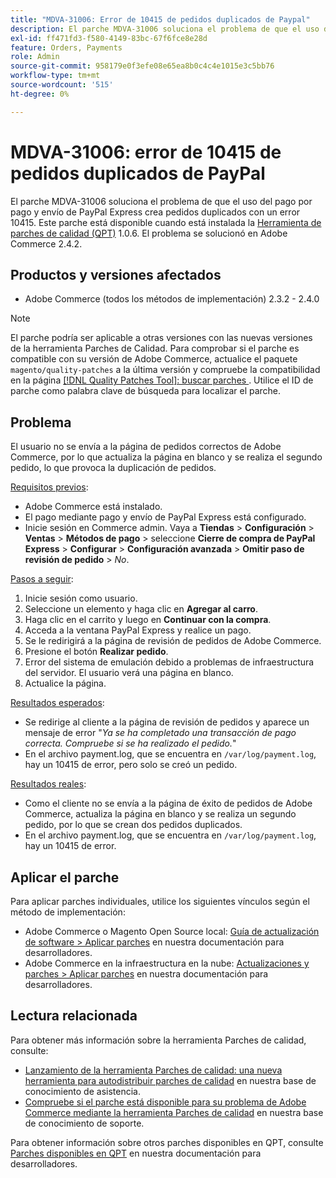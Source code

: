 ```yaml
---
title: "MDVA-31006: Error de 10415 de pedidos duplicados de Paypal"
description: El parche MDVA-31006 soluciona el problema de que el uso del pago por pago y envío de PayPal Express crea pedidos duplicados con un error 10415. Este parche está disponible cuando está instalada la [Quality Patches Tool (QPT)](/help/announcements/adobe-commerce-announcements/magento-quality-patches-released-new-tool-to-self-serve-quality-patches.md) 1.0.6. El problema se solucionó en Adobe Commerce 2.4.2.
exl-id: ff471fd3-f580-4149-83bc-67f6fce8e28d
feature: Orders, Payments
role: Admin
source-git-commit: 958179e0f3efe08e65ea8b0c4c4e1015e3c5bb76
workflow-type: tm+mt
source-wordcount: '515'
ht-degree: 0%

---
```


# MDVA-31006: error de 10415 de pedidos duplicados de PayPal

El parche MDVA-31006 soluciona el problema de que el uso del pago por pago y envío de PayPal Express crea pedidos duplicados con un error 10415. Este parche está disponible cuando está instalada la [Herramienta de parches de calidad (QPT)](/help/announcements/adobe-commerce-announcements/magento-quality-patches-released-new-tool-to-self-serve-quality-patches.md) 1.0.6. El problema se solucionó en Adobe Commerce 2.4.2.

## Productos y versiones afectados

* Adobe Commerce (todos los métodos de implementación) 2.3.2 - 2.4.0

>[!NOTE]
>
>El parche podría ser aplicable a otras versiones con las nuevas versiones de la herramienta Parches de Calidad. Para comprobar si el parche es compatible con su versión de Adobe Commerce, actualice el paquete `magento/quality-patches` a la última versión y compruebe la compatibilidad en la página [[!DNL Quality Patches Tool]: buscar parches ](https://devdocs.magento.com/quality-patches/tool.html#patch-grid). Utilice el ID de parche como palabra clave de búsqueda para localizar el parche.

## Problema

El usuario no se envía a la página de pedidos correctos de Adobe Commerce, por lo que actualiza la página en blanco y se realiza el segundo pedido, lo que provoca la duplicación de pedidos.

<u>Requisitos previos</u>:

* Adobe Commerce está instalado.
* El pago mediante pago y envío de PayPal Express está configurado.
* Inicie sesión en Commerce admin. Vaya a **Tiendas** > **Configuración** > **Ventas** > **Métodos de pago** > seleccione **Cierre de compra de PayPal Express** > **Configurar** > **Configuración avanzada** > **Omitir paso de revisión de pedido** > *No*.

<u>Pasos a seguir</u>:

1. Inicie sesión como usuario.
1. Seleccione un elemento y haga clic en **Agregar al carro**.
1. Haga clic en el carrito y luego en **Continuar con la compra**.
1. Acceda a la ventana PayPal Express y realice un pago.
1. Se le redirigirá a la página de revisión de pedidos de Adobe Commerce.
1. Presione el botón **Realizar pedido**.
1. Error del sistema de emulación debido a problemas de infraestructura del servidor. El usuario verá una página en blanco.
1. Actualice la página.

<u>Resultados esperados</u>:

* Se redirige al cliente a la página de revisión de pedidos y aparece un mensaje de error &quot;*Ya se ha completado una transacción de pago correcta. Compruebe si se ha realizado el pedido.*&quot;
* En el archivo payment.log, que se encuentra en `/var/log/payment.log`, hay un 10415 de error, pero solo se creó un pedido.

<u>Resultados reales</u>:

* Como el cliente no se envía a la página de éxito de pedidos de Adobe Commerce, actualiza la página en blanco y se realiza un segundo pedido, por lo que se crean dos pedidos duplicados.
* En el archivo payment.log, que se encuentra en `/var/log/payment.log`, hay un 10415 de error.

## Aplicar el parche

Para aplicar parches individuales, utilice los siguientes vínculos según el método de implementación:

* Adobe Commerce o Magento Open Source local: [Guía de actualización de software > Aplicar parches](https://devdocs.magento.com/guides/v2.4/comp-mgr/patching/mqp.html) en nuestra documentación para desarrolladores.
* Adobe Commerce en la infraestructura en la nube: [Actualizaciones y parches > Aplicar parches](https://devdocs.magento.com/cloud/project/project-patch.html) en nuestra documentación para desarrolladores.

## Lectura relacionada

Para obtener más información sobre la herramienta Parches de calidad, consulte:

* [Lanzamiento de la herramienta Parches de calidad: una nueva herramienta para autodistribuir parches de calidad](/help/announcements/adobe-commerce-announcements/magento-quality-patches-released-new-tool-to-self-serve-quality-patches.md) en nuestra base de conocimiento de asistencia.
* [Compruebe si el parche está disponible para su problema de Adobe Commerce mediante la herramienta Parches de calidad](/help/support-tools/patches-available-in-qpt-tool/check-patch-for-magento-issue-with-magento-quality-patches.md) en nuestra base de conocimiento de soporte.

Para obtener información sobre otros parches disponibles en QPT, consulte [Parches disponibles en QPT](https://devdocs.magento.com/quality-patches/tool.html#patch-grid) en nuestra documentación para desarrolladores.

